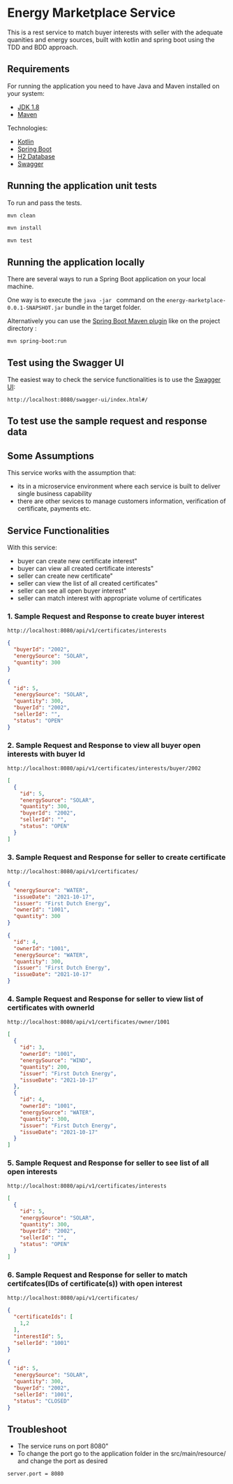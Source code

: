 # Energy Marketplace Service

This is a rest service to match buyer interests with seller with the adequate quanities and energy sources, built with kotlin and spring boot using the TDD and BDD approach.


## Requirements

For running the application you need to have Java and Maven installed on your system:

- [JDK 1.8](http://www.oracle.com/technetwork/java/javase/downloads/jdk8-downloads-2133151.html)
- [Maven](https://maven.apache.org)

Technologies:

- [Kotlin](https://kotlinlang.org/)
- [Spring Boot](https://spring.io/projects/spring-boot)
- [H2 Database](https://www.h2database.com/html/main.html)
- [Swagger](https://swagger.io/)

## Running the application unit tests

To run and pass the tests.

```bash
mvn clean
```
```bash
mvn install
```
```shell
mvn test
```

## Running the application locally

There are several ways to run a Spring Boot application on your local machine.

One way is to execute the `java -jar ` command on the `energy-marketplace-0.0.1-SNAPSHOT.jar` bundle in the target folder.

Alternatively you can use the [Spring Boot Maven plugin](https://docs.spring.io/spring-boot/docs/current/reference/html/build-tool-plugins-maven-plugin.html) like on the project directory :

```shell
mvn spring-boot:run
```

## Test using the Swagger UI

The easiest way to check the service functionalities is to use the [Swagger UI](http://localhost:8080/swagger-ui/index.html#/):

```shell
http://localhost:8080/swagger-ui/index.html#/
```

## To test use the sample request and response data

## Some Assumptions

This service works with the assumption that:

* its in a microservice environment where each service is built to deliver single business capability
* there are other sevices to manage customers information, verification of certificate, payments etc.

## Service Functionalities

With this service:

* buyer can create new certificate interest"
* buyer can view all created certificate interests"
* seller can create new certificate"
* seller can view the list of all created certificates"
* seller can see all open buyer interest"
* seller can match interest with appropriate volume of certificates


### 1. Sample Request and Response to create buyer interest

```shell
http://localhost:8080/api/v1/certificates/interests
```

```json
{
  "buyerId": "2002",
  "energySource": "SOLAR",
  "quantity": 300
}
```

```json
{
  "id": 5,
  "energySource": "SOLAR",
  "quantity": 300,
  "buyerId": "2002",
  "sellerId": "",
  "status": "OPEN"
}
```

### 2. Sample Request and Response to view all buyer open interests with buyer Id

```shell
http://localhost:8080/api/v1/certificates/interests/buyer/2002
```

```json
[
  {
    "id": 5,
    "energySource": "SOLAR",
    "quantity": 300,
    "buyerId": "2002",
    "sellerId": "",
    "status": "OPEN"
  }
]
```

### 3. Sample Request and Response for seller to create certificate

```shell
http://localhost:8080/api/v1/certificates/
```

```json
{
  "energySource": "WATER",
  "issueDate": "2021-10-17",
  "issuer": "First Dutch Energy",
  "ownerId": "1001",
  "quantity": 300
}
```

```json
{
  "id": 4,
  "ownerId": "1001",
  "energySource": "WATER",
  "quantity": 300,
  "issuer": "First Dutch Energy",
  "issueDate": "2021-10-17"
}
```

### 4. Sample Request and Response for seller to view list of certificates with ownerId

```shell
http://localhost:8080/api/v1/certificates/owner/1001
```

```json
[
  {
    "id": 3,
    "ownerId": "1001",
    "energySource": "WIND",
    "quantity": 200,
    "issuer": "First Dutch Energy",
    "issueDate": "2021-10-17"
  },
  {
    "id": 4,
    "ownerId": "1001",
    "energySource": "WATER",
    "quantity": 300,
    "issuer": "First Dutch Energy",
    "issueDate": "2021-10-17"
  }
]
```

### 5. Sample Request and Response for seller to see list of all open interests

```shell
http://localhost:8080/api/v1/certificates/interests
```

```json
[
  {
    "id": 5,
    "energySource": "SOLAR",
    "quantity": 300,
    "buyerId": "2002",
    "sellerId": "",
    "status": "OPEN"
  }
]
```


### 6. Sample Request and Response for seller to match certifcates(IDs of certificate(s)) with open interest 

```shell
http://localhost:8080/api/v1/certificates/
```

```json
{
  "certificateIds": [
    1,2
  ],
  "interestId": 5,
  "sellerId": "1001"
}
```

```json
{
  "id": 5,
  "energySource": "SOLAR",
  "quantity": 300,
  "buyerId": "2002",
  "sellerId": "1001",
  "status": "CLOSED"
}
```


## Troubleshoot

* The service runs on port 8080"
* To change the port go to the application folder in the src/main/resource/ and change the port as desired
```shell
server.port = 8080
```
